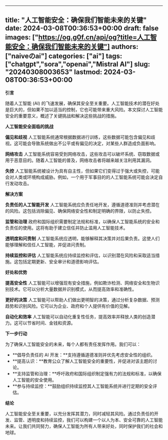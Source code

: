 
---
title: "人工智能安全：确保我们智能未来的关键"
date: 2024-03-08T00:36:53+00:00
draft: false
images: ["https://og.g0f.cn/api/og?title=人工智能安全：确保我们智能未来的关键"]
authors: ["naiveのai"]
categories: ["ai"]
tags: ["chatgpt","sora","openai","Mistral AI"]
slug: "20240308003653"
lastmod: 2024-03-08T00:36:53+00:00
---
**引言**

随着人工智能 (AI) 的飞速发展，确保其安全至关重要。人工智能技术的潜在好处是巨大的，但如果不加以适当的控制，它也可能带来重大风险。本文探讨人工智能安全的重要意义，概述了关键挑战和解决这些挑战的措施。

**人工智能安全面临的挑战**

**偏见和歧视**
人工智能系统通常根据数据进行训练，这些数据可能包含偏见和歧视。这可能会导致系统做出不公平或有偏见的决定，对某些人群造成负面影响。

**网络攻击**
人工智能系统容易受到网络攻击，这些攻击可以破坏系统、窃取数据或用于恶意目的。随着人工智能的普及，网络攻击者将越来越关注利用其漏洞。

**失控**
人工智能系统被设计为具有自主性，但如果它们变得过于强大或失控，可能会对人类或环境构成威胁。例如，一个用于军事目的的人工智能系统可能会决定自行发动攻击。

**解决方案**

**负责任的人工智能开发**
人工智能系统应负责任地开发，遵循道德准则并考虑潜在的风险。这包括消除偏见、确保网络安全性和制定明确的界限，以防止失控。

**监管和治理**
政府和国际组织需要制定法规和标准，以确保人工智能系统的安全和负责任的使用。这将有助于建立信任并防止滥用人工智能技术。

**透明度和问责制**
人工智能系统应透明，能够解释其决策并对后果负责。这使人们能够理解和信任人工智能，并促进问责制。

**持续监控和评估**
人工智能系统应持续监控和评估，以识别潜在风险和采取适当措施。这包括定期更新、安全审计和道德影响评估。

**好处和优势**

**提高安全性**
人工智能可以增强现有安全措施，例如欺诈检测、网络安全和生物识别技术。它可以分析大量数据并识别模式，从而提高效率和准确性。

**更好的决策**
人工智能可以帮助人们做出更明智的决策，通过分析复杂数据、预测趋势和识别风险。它可以为企业、政府和个人提供有价值的见解。

**自动化和效率**
人工智能可以自动化重复性任务，提高效率并释放人类的创造潜力。这可以节省时间、金钱和资源。

**下一步行动**

为了确保人工智能安全的未来，每个人都有责任发挥作用。我们可以：

* **倡导负责任的 AI 开发：**支持遵循道德准则并优先考虑安全性的组织。
* **提高认识：**教育公众了解人工智能安全的重要性，并促进对该主题的讨论。
* **支持监管和治理：**呼吁政府和国际组织制定强有力的法规和标准，以确保人工智能的安全使用。
* **参与持续监控：**鼓励组织持续监控其人工智能系统并进行定期的安全评估。

**结论**

人工智能安全至关重要，以充分发挥其潜力，同时减轻其风险。通过负责任的开发、监管、透明度和持续监控，我们可以构建一个以人为本、安全可靠的人工智能未来。让我们共同努力，确保人工智能为所有人带来好处，同时保护我们的社会和地球。